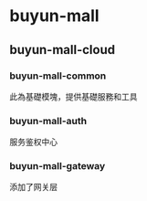 # buyun-mall

## buyun-mall-cloud
### buyun-mall-common
此為基礎模塊，提供基礎服務和工具

### buyun-mall-auth
服务鉴权中心

### buyun-mall-gateway

添加了网关层